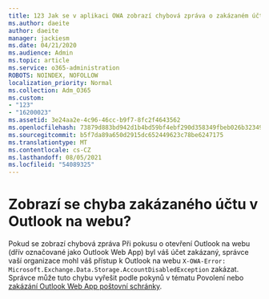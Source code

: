 ```yaml
---
title: 123 Jak se v aplikaci OWA zobrazí chybová zpráva o zakázaném účtu?
ms.author: daeite
author: daeite
manager: jackiesm
ms.date: 04/21/2020
ms.audience: Admin
ms.topic: article
ms.service: o365-administration
ROBOTS: NOINDEX, NOFOLLOW
localization_priority: Normal
ms.collection: Adm_O365
ms.custom:
- "123"
- "16200023"
ms.assetid: 3e24aa2e-4c96-46cc-b9f7-8fc2f4643562
ms.openlocfilehash: 73879d883bd942d1b4bd59bf4ebf290d358349fbeb026b3234934319014d21af
ms.sourcegitcommit: b5f7da89a650d2915dc652449623c78be6247175
ms.translationtype: MT
ms.contentlocale: cs-CZ
ms.lasthandoff: 08/05/2021
ms.locfileid: "54089325"
---
```

# <a name="getting-an-account-disabled-error-in-outlook-on-the-web"></a>Zobrazí se chyba zakázaného účtu v Outlook na webu?

Pokud se zobrazí  chybová zpráva Při pokusu o otevření Outlook na webu (dřív označované jako Outlook Web App) byl váš účet zakázaný, správce vaší organizace mohl váš přístup k Outlook na webu `X-OWA-Error: Microsoft.Exchange.Data.Storage.AccountDisabledException` zakázat. Správce může tuto chybu vyřešit podle pokynů v tématu Povolení nebo [zakázání Outlook Web App poštovní schránky](https://technet.microsoft.com/library/bb124124%28v=exchg.150%29.aspx).